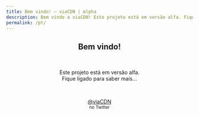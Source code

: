 ```yaml
---
title: Bem vindo! – viaCDN | αlpha
description: Bem vindo a viaCDN! Este projeto está em versão alfa. Fique ligado para saber mais...
permalink: /pt/
---
```


<center>
<h2>Bem vindo!</h2>
<br/>
<p>Este projeto está em versão alfa. <br/>Fique ligado para saber mais...</p>
<br/>
<p><a href="https://twitter.com/viaCDN" target="_blank">@viaCDN</a> <br/><small>no Twitter</small></p>
<br/>
<br/>
</center>
